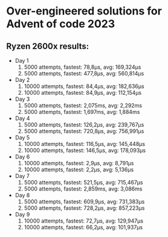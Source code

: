 # Over-engineered solutions for Advent of code 2023

## Ryzen 2600x results:

- Day 1
  1) 5000 attempts, fastest: 78,8μs, avg: 169,324μs
  2) 5000 attempts, fastest: 477,8μs, avg: 560,814μs
- Day 2
  1) 10000 attempts, fastest: 84,4μs, avg: 182,636μs
  2) 10000 attempts, fastest: 84,9μs, avg: 112,154μs
- Day 3
  1) 5000 attempts, fastest: 2,075ms, avg: 2,292ms
  2) 5000 attempts, fastest: 1,697ms, avg: 1,884ms
- Day 4
  1) 5000 attempts, fastest: 126,2μs, avg: 239,767μs
  2) 5000 attempts, fastest: 720,8μs, avg: 756,991μs
- Day 5
  1) 10000 attempts, fastest: 116,5μs, avg: 145,448μs
  2) 10000 attempts, fastest: 146,5μs, avg: 178,093μs
- Day 6
  1) 10000 attempts, fastest: 2,9μs, avg: 8,791μs
  2) 10000 attempts, fastest: 2,2μs, avg: 5,136μs
- Day 7
  1) 5000 attempts, fastest: 521,5μs, avg: 715,467μs
  2) 5000 attempts, fastest: 2,859ms, avg: 3,086ms
- Day 8
  1) 5000 attempts, fastest: 609,9μs, avg: 731,383μs
  2) 5000 attempts, fastest: 728,2μs, avg: 857,223μs
- Day 9
  1) 10000 attempts, fastest: 72,7μs, avg: 129,947μs
  2) 10000 attempts, fastest: 66,2μs, avg: 101,937μs